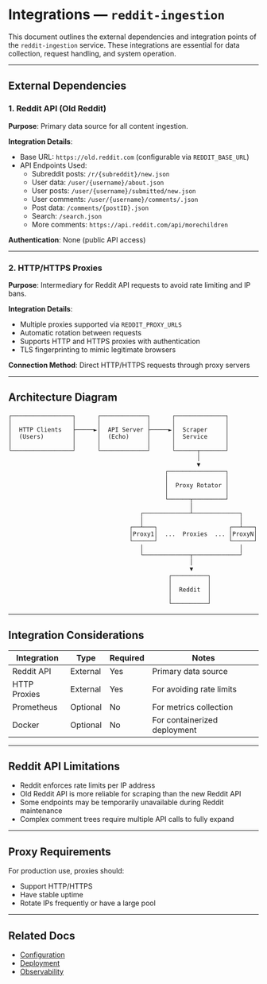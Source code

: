 # Integrations — `reddit-ingestion`

This document outlines the external dependencies and integration points of the `reddit-ingestion` service. These integrations are essential for data collection, request handling, and system operation.

---

## External Dependencies

### 1. Reddit API (Old Reddit)

**Purpose**: Primary data source for all content ingestion.

**Integration Details**:
- Base URL: `https://old.reddit.com` (configurable via `REDDIT_BASE_URL`)
- API Endpoints Used:
  - Subreddit posts: `/r/{subreddit}/new.json`
  - User data: `/user/{username}/about.json`
  - User posts: `/user/{username}/submitted/new.json`
  - User comments: `/user/{username}/comments/.json`
  - Post data: `/comments/{postID}.json`
  - Search: `/search.json`
  - More comments: `https://api.reddit.com/api/morechildren`

**Authentication**: None (public API access)

---

### 2. HTTP/HTTPS Proxies

**Purpose**: Intermediary for Reddit API requests to avoid rate limiting and IP bans.

**Integration Details**:
- Multiple proxies supported via `REDDIT_PROXY_URLS`
- Automatic rotation between requests
- Supports HTTP and HTTPS proxies with authentication
- TLS fingerprinting to mimic legitimate browsers

**Connection Method**: Direct HTTP/HTTPS requests through proxy servers


---

## Architecture Diagram

```
┌─────────────────┐      ┌─────────────┐      ┌──────────────┐
│                 │      │             │      │              │
│  HTTP Clients   ├─────►│  API Server ├─────►│  Scraper     │
│  (Users)        │      │  (Echo)     │      │  Service     │
│                 │      │             │      │              │
└─────────────────┘      └─────────────┘      └──────┬───────┘
                                                     │
                                                     ▼
                                            ┌────────────────┐
                                            │                │
                                            │  Proxy Rotator │
                                            │                │
                                            └──────┬─────────┘
                                                   │
                                     ┌─────────────┴─────────────┐
                                     │                           │
                                  ┌──┴───┐                    ┌──┴───┐
                                  │Proxy1│  ...  Proxies  ... │ProxyN│
                                  └──────┘                    └──────┘
                                     │                           │
                                     └─────────────┬─────────────┘
                                                   │
                                                   ▼
                                             ┌──────────┐
                                             │          │
                                             │  Reddit  │
                                             │          │
                                             └──────────┘
```

---

## Integration Considerations

| Integration      | Type      | Required | Notes                                |
|------------------|-----------|----------|--------------------------------------|
| Reddit API       | External  | Yes      | Primary data source                  |
| HTTP Proxies     | External  | Yes      | For avoiding rate limits             |
| Prometheus       | Optional  | No       | For metrics collection               |
| Docker           | Optional  | No       | For containerized deployment         |


---

## Reddit API Limitations

- Reddit enforces rate limits per IP address
- Old Reddit API is more reliable for scraping than the new Reddit API
- Some endpoints may be temporarily unavailable during Reddit maintenance
- Complex comment trees require multiple API calls to fully expand

---

## Proxy Requirements

For production use, proxies should:
- Support HTTP/HTTPS
- Have stable uptime
- Rotate IPs frequently or have a large pool
---

## Related Docs

- [Configuration](./configuration.md)
- [Deployment](./deployment.md)
- [Observability](./observability.md)